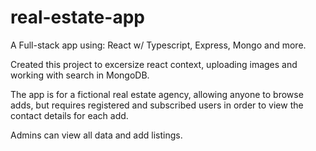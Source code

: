 # real-estate-app

A Full-stack app using: React w/ Typescript, Express, Mongo and more.

Created this project to excersize react context, uploading images and working with search in MongoDB.

The app is for a fictional real estate agency, allowing anyone to browse adds, but requires registered and subscribed users in order to view the contact details for each add. 

Admins can view all data and add listings.
